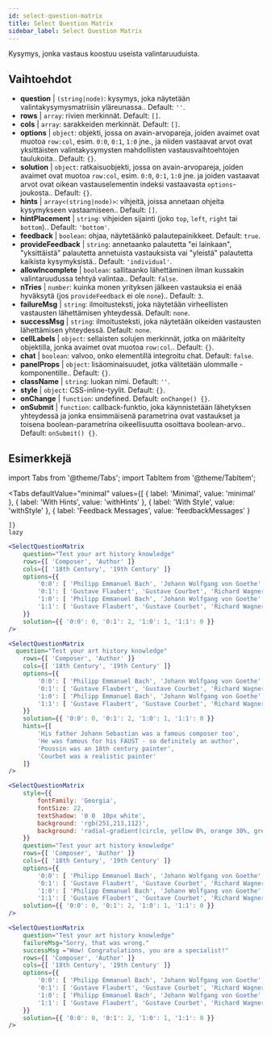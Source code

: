 ```yaml
---
id: select-question-matrix
title: Select Question Matrix
sidebar_label: Select Question Matrix
---
```


Kysymys, jonka vastaus koostuu useista valintaruuduista.

## Vaihtoehdot

* __question__ | `(string|node)`: kysymys, joka näytetään valintakysymysmatriisin yläreunassa.. Default: `''`.
* __rows__ | `array`: rivien merkinnät. Default: `[]`.
* __cols__ | `array`: sarakkeiden merkinnät. Default: `[]`.
* __options__ | `object`: objekti, jossa on avain-arvopareja, joiden avaimet ovat muotoa `row:col`, esim. `0:0`, `0:1`, `1:0` jne., ja niiden vastaavat arvot ovat yksittäisten valintakysymysten mahdollisten vastausvaihtoehtojen taulukoita.. Default: `{}`.
* __solution__ | `object`: ratkaisuobjekti, jossa on avain-arvopareja, joiden avaimet ovat muotoa `row:col`, esim. `0:0`, `0:1`, `1:0` jne. ja joiden vastaavat arvot ovat oikean vastauselementin indeksi vastaavasta `options`-joukosta.. Default: `{}`.
* __hints__ | `array<(string|node)>`: vihjeitä, joissa annetaan ohjeita kysymykseen vastaamiseen.. Default: `[]`.
* __hintPlacement__ | `string`: vihjeiden sijainti (joko `top`, `left`, `right` tai `bottom`).. Default: `'bottom'`.
* __feedback__ | `boolean`: ohjaa, näytetäänkö palautepainikkeet. Default: `true`.
* __provideFeedback__ | `string`: annetaanko palautetta "ei lainkaan", "yksittäistä" palautetta annetuista vastauksista vai "yleistä" palautetta kaikista kysymyksistä.. Default: `'individual'`.
* __allowIncomplete__ | `boolean`: sallitaanko lähettäminen ilman kussakin valintaruudussa tehtyä valintaa.. Default: `false`.
* __nTries__ | `number`: kuinka monen yrityksen jälkeen vastauksia ei enää hyväksytä (jos `provideFeedback` ei ole `none`).. Default: `3`.
* __failureMsg__ | `string`: ilmoitusteksti, joka näytetään virheellisten vastausten lähettämisen yhteydessä. Default: `none`.
* __successMsg__ | `string`: ilmoitusteksti, joka näytetään oikeiden vastausten lähettämisen yhteydessä. Default: `none`.
* __cellLabels__ | `object`: sellaisten solujen merkinnät, jotka on määritelty objektilla, jonka avaimet ovat muotoa `row:col`.. Default: `{}`.
* __chat__ | `boolean`: valvoo, onko elementillä integroitu chat. Default: `false`.
* __panelProps__ | `object`: lisäominaisuudet, jotka välitetään ulommalle <Panel /> -komponentille.. Default: `{}`.
* __className__ | `string`: luokan nimi. Default: `''`.
* __style__ | `object`: CSS-inline-tyylit. Default: `{}`.
* __onChange__ | `function`: undefined. Default: `onChange() {}`.
* __onSubmit__ | `function`: callback-funktio, joka käynnistetään lähetyksen yhteydessä ja jonka ensimmäisenä parametrina ovat vastaukset ja toisena boolean-parametrina oikeellisuutta osoittava boolean-arvo.. Default: `onSubmit() {}`.


## Esimerkkejä


import Tabs from '@theme/Tabs';
import TabItem from '@theme/TabItem';

<Tabs
    defaultValue="minimal"
    values={[
        { label: 'Minimal', value: 'minimal' },
        { label: 'With Hints', value: 'withHints' },
        { label: 'With Style', value: 'withStyle' },
        { label: 'Feedback Messages', value: 'feedbackMessages' }
        
    ]}
    lazy
>

<TabItem value="minimal">

```jsx live
<SelectQuestionMatrix
    question="Test your art history knowledge"
    rows={[ 'Composer', 'Author' ]} 
    cols={[ '18th Century', '19th Century' ]} 
    options={{ 
        '0:0': [ 'Philipp Emmanuel Bach', 'Johann Wolfgang von Goethe', 'Nicolas Poussin'], 
        '0:1': [ 'Gustave Flaubert', 'Gustave Courbet', 'Richard Wagner'] ,
        '1:0': [ 'Philipp Emmanuel Bach', 'Johann Wolfgang von Goethe', 'Nicolas Poussin'],
        '1:1': [ 'Gustave Flaubert', 'Gustave Courbet', 'Richard Wagner'] 
    }} 
    solution={{ '0:0': 0, '0:1': 2, '1:0': 1, '1:1': 0 }}
/>
```
</TabItem>

<TabItem value="withHints">

```jsx live
<SelectQuestionMatrix
  question="Test your art history knowledge"
    rows={[ 'Composer', 'Author' ]} 
    cols={[ '18th Century', '19th Century' ]} 
    options={{ 
        '0:0': [ 'Philipp Emmanuel Bach', 'Johann Wolfgang von Goethe', 'Nicolas Poussin'], 
        '0:1': [ 'Gustave Flaubert', 'Gustave Courbet', 'Richard Wagner'] ,
        '1:0': [ 'Philipp Emmanuel Bach', 'Johann Wolfgang von Goethe', 'Nicolas Poussin'],
        '1:1': [ 'Gustave Flaubert', 'Gustave Courbet', 'Richard Wagner'] 
    }} 
    solution={{ '0:0': 0, '0:1': 2, '1:0': 1, '1:1': 0 }}
    hints={[
        'His father Johann Sebastian was a famous composer too',
        'He was famous for his FAUST - so definitely an author',
        'Poussin was an 18th century painter',
        'Courbet was a realistic painter'
    ]}
/>
```
</TabItem>

<TabItem value="withStyle">

```jsx live
<SelectQuestionMatrix
    style={{ 
        fontFamily: 'Georgia',
        fontSize: 22, 
        textShadow: '0 0  10px white',
        background: 'rgb(251,213,112)',
        background: 'radial-gradient(circle, yellow 0%, orange 30%, green 100%)'
    }}
    question="Test your art history knowledge"
    rows={[ 'Composer', 'Author' ]} 
    cols={[ '18th Century', '19th Century' ]} 
    options={{ 
        '0:0': [ 'Philipp Emmanuel Bach', 'Johann Wolfgang von Goethe', 'Nicolas Poussin'], 
        '0:1': [ 'Gustave Flaubert', 'Gustave Courbet', 'Richard Wagner'] ,
        '1:0': [ 'Philipp Emmanuel Bach', 'Johann Wolfgang von Goethe', 'Nicolas Poussin'],
        '1:1': [ 'Gustave Flaubert', 'Gustave Courbet', 'Richard Wagner'] }} 
    solution={{ '0:0': 0, '0:1': 2, '1:0': 1, '1:1': 0 }}
/>
```
</TabItem>


<TabItem value="feedbackMessages">

```jsx live
<SelectQuestionMatrix
    question="Test your art history knowledge"
    failureMsg="Sorry, that was wrong." 
    successMsg ="Wow! Congratulations, you are a specialist!"
    rows={[ 'Composer', 'Author' ]} 
    cols={[ '18th Century', '19th Century' ]} 
    options={{ 
        '0:0': [ 'Philipp Emmanuel Bach', 'Johann Wolfgang von Goethe', 'Nicolas Poussin'], 
        '0:1': [ 'Gustave Flaubert', 'Gustave Courbet', 'Richard Wagner'] ,
        '1:0': [ 'Philipp Emmanuel Bach', 'Johann Wolfgang von Goethe', 'Nicolas Poussin'],
        '1:1': [ 'Gustave Flaubert', 'Gustave Courbet', 'Richard Wagner'] 
    }} 
    solution={{ '0:0': 0, '0:1': 2, '1:0': 1, '1:1': 0 }}
/>
```

</TabItem>

</Tabs>

